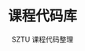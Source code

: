 ---
title: 课程代码库
subtitle: SZTU 课程代码整理
layout: database-home
comment: false

cards:
  - name: '面向对象程序设计'
    desc: 'OOP实验代码'
    icon: 'i-ri-braces-line'
    url: '/database/oop'
  - name: '数据结构'
    desc: '数据结构实验代码'
    icon: 'i-ri-node-tree'
    url: '/database/ds'
---